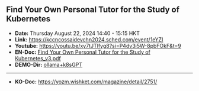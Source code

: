 
## Find Your Own Personal Tutor for the Study of Kubernetes
- **Date:** Thursday August 22, 2024 14:40 - 15:15 HKT
- **Link:** https://kccncossaidevchn2024.sched.com/event/1eYZI
- **Youtube:** https://youtu.be/xy7tJTIfyg8?si=P4dv3i5W-8pbFOkF&t=9
- **EN-Doc:** [Find Your Own Personal Tutor for the Study of Kubernetes_v3.pdf](%5BPublish%5D%20Find%20Your%20Own%20Personal%20Tutor%20for%20the%20Study%20of%20Kubernetes_v3.pdf)
- **DEMO-Dir:** [ollama+k8sGPT](DEMO)
---
- **KO-Doc:** https://yozm.wishket.com/magazine/detail/2751/

